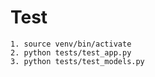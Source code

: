 # Test

```
1. source venv/bin/activate
2. python tests/test_app.py
3. python tests/test_models.py
```
